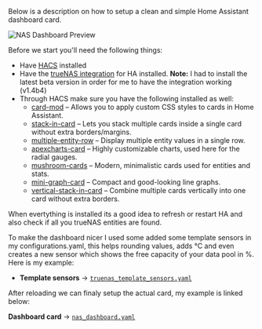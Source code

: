 Below is a description on how to setup a clean and simple Home Assistant dashboard card.

![NAS Dashboard Preview]([dashboard.png](https://github.com/Niran078/HA-trueNAS-dashboard-card/blob/main/dashboard.png))

Before we start you'll need the following things:

-  Have [HACS]([https://example.com](https://github.com/hacs)) installed
-  Have the [trueNAS integration](https://community.home-assistant.io/t/truenas-integration/410431) for HA installed. **Note:** I had to install the latest beta version in order for me to have the integration working (v1.4b4)
-  Through HACS make sure you have the following installed as well:
    - [card-mod](https://github.com/thomasloven/lovelace-card-mod) – Allows you to apply custom CSS styles to cards in Home Assistant.
    - [stack-in-card](https://github.com/custom-cards/stack-in-card) – Lets you stack multiple cards inside a single card without extra borders/margins.
    - [multiple-entity-row](https://github.com/benct/lovelace-multiple-entity-row) – Display multiple entity values in a single row.
    - [apexcharts-card](https://github.com/RomRider/apexcharts-card) – Highly customizable charts, used here for the radial gauges.
    - [mushroom-cards](https://github.com/piitaya/lovelace-mushroom) – Modern, minimalistic cards used for entities and stats.
    - [mini-graph-card](https://github.com/kalkih/mini-graph-card) – Compact and good-looking line graphs.
    - [vertical-stack-in-card](https://github.com/ofekashery/vertical-stack-in-card) – Combine multiple cards vertically into one card without extra borders.

When evertything is installed its a good idea to refresh or restart HA and also check if all you trueNAS entities are found.

To make the dashboard nicer I used some added some template sensors in my configurations.yaml, this helps rounding values, adds °C and even creates a new sensor which shows the free capacity of your data pool in %. Here is my example:

- **Template sensors** → [`truenas_template_sensors.yaml`](truenas_template_sensors.yaml)

After reloading we can finaly setup the actual card, my example is linked below:

**Dashboard card** → [`nas_dashboard.yaml`](nas_dashboard.yaml)

